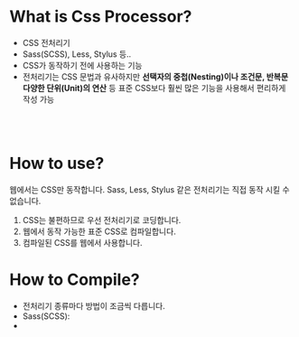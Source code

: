 # What is Css Processor?
- CSS 전처리기
- Sass(SCSS), Less, Stylus 등..
- CSS가 동작하기 전에 사용하는 기능
- 전처리기는 CSS 문법과 유사하지만 **선택자의 중첩(Nesting)이나 조건문, 반복문 다양한 단위(Unit)의 연산** 등 표준 CSS보다 훨씬 많은 기능을 사용해서 편리하게 작성 가능
<br/>
<br/>

# How to use?
웹에서는 CSS만 동작합니다.
Sass, Less, Stylus 같은 전처리기는 직접 동작 시킬 수 없습니다.
1. CSS는 불편하므로 우선 전처리기로 코딩합니다.
2. 웹에서 동작 가능한 표준 CSS로 컴파일합니다.
3. 컴파일된 CSS를 웹에서 사용합니다.

# How to Compile?
- 전처리기 종류마다 방법이 조금씩 다릅니다.
- Sass(SCSS):
- 
